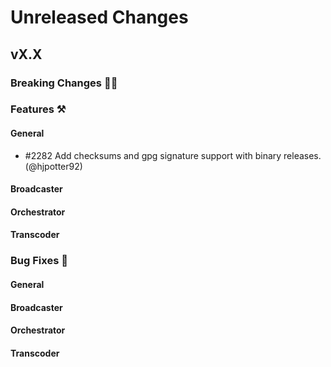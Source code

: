 # Unreleased Changes

## vX.X

### Breaking Changes 🚨🚨

### Features ⚒

#### General

- \#2282 Add checksums and gpg signature support with binary releases. (@hjpotter92)

#### Broadcaster

#### Orchestrator

#### Transcoder

### Bug Fixes 🐞

#### General

#### Broadcaster

#### Orchestrator

#### Transcoder
